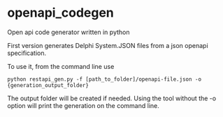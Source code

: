 # openapi_codegen
Open api code generator written in python

First version generates Delphi System.JSON files from a json openapi specification.

To use it, from the command line use
```
python restapi_gen.py -f [path_to_folder]/openapi-file.json -o {generation_output_folder}
```
The output folder will be created if needed.
Using the tool without the -o option will print the generation on the command line.